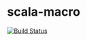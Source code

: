 # scala-macro
[![Build Status](https://travis-ci.org/fthomas/scala-macro.svg)](https://travis-ci.org/fthomas/scala-macro)

